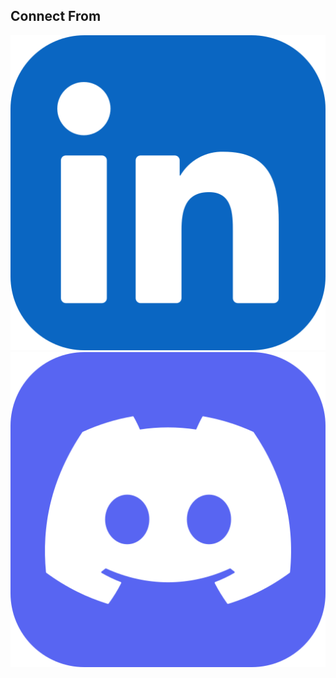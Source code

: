 ## Connect From

[![Linkedin](https://github.com/tandpfun/skill-icons/raw/main/icons/LinkedIn.svg)](https://www.linkedin.com/in/ahmet-çağatay-61b2281aa/)    [![Discord](https://github.com/tandpfun/skill-icons/blob/main/icons/Discord.svg)](https://discord.com/users/429983106779447317)
